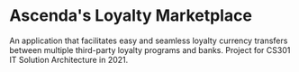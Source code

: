 # Ascenda's Loyalty Marketplace
An application that facilitates easy and seamless loyalty currency transfers between multiple third-party loyalty programs and banks. Project for CS301 IT Solution Architecture in 2021.
